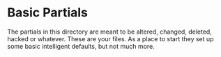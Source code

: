 # Basic Partials

The partials in this directory are meant to be altered, changed, deleted, hacked or whatever. These are your files. As a place to start they set up some basic intelligent defaults, but not much more.